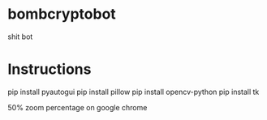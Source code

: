 # bombcryptobot
shit bot

# Instructions
pip install pyautogui
pip install pillow
pip install opencv-python
pip install tk

50% zoom percentage on google chrome
